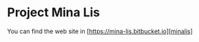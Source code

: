 # Project Mina Lis

You can find the web site in [https://mina-lis.bitbucket.io][minalis]
   
[minalis]: <https://mina-lis.bitbucket.io/>